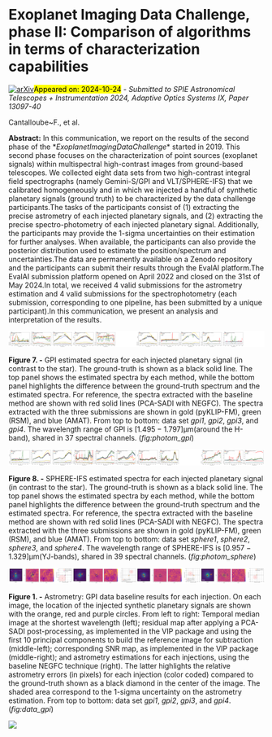 <div class="macros" style="visibility:hidden;">
$\newcommand{\ensuremath}{}$
$\newcommand{\xspace}{}$
$\newcommand{\object}[1]{\texttt{#1}}$
$\newcommand{\farcs}{{.}''}$
$\newcommand{\farcm}{{.}'}$
$\newcommand{\arcsec}{''}$
$\newcommand{\arcmin}{'}$
$\newcommand{\ion}[2]{#1#2}$
$\newcommand{\textsc}[1]{\textrm{#1}}$
$\newcommand{\hl}[1]{\textrm{#1}}$
$\newcommand{\footnote}[1]{}$
$\newcommand{\bad}[1]{\textcolor{BrickRed}{#1}}$
$\newcommand{\nom}[1]{\textcolor{YellowOrange}{#1}}$
$\newcommand{\good}[1]{\textcolor{PineGreen}{#1}}$
$\newcommand{\baselinestretch}{1.0}$</div>



<div id="title">

# Exoplanet Imaging Data Challenge, phase II: Comparison of algorithms in terms of characterization capabilities

</div>
<div id="comments">

[![arXiv](https://img.shields.io/badge/arXiv-2410.17636-b31b1b.svg)](https://arxiv.org/abs/2410.17636)<mark>Appeared on: 2024-10-24</mark> -  _Submitted to SPIE Astronomical Telescopes + Instrumentation 2024, Adaptive Optics Systems IX, Paper 13097-40_

</div>
<div id="authors">

Cantalloube~F., et al.

</div>
<div id="abstract">

**Abstract:** In this communication, we report on the results of the second phase of the $*Exoplanet Imaging Data Challenge*$ started in 2019. This second phase focuses on the characterization of point sources (exoplanet signals) within multispectral high-contrast images from ground-based telescopes. We collected eight data sets from two high-contrast integral field spectrographs (namely Gemini-S/GPI and VLT/SPHERE-IFS) that we calibrated homogeneously and in which we injected a handful of synthetic planetary signals (ground truth) to be characterized by the data challenge participants.The tasks of the participants consist of (1) extracting the precise astrometry of each injected planetary signals, and (2) extracting the precise spectro-photometry of each injected planetary signal. Additionally, the participants may provide the 1-sigma uncertainties on their estimation for further analyses. When available, the participants can also provide the posterior distribution used to estimate the position/spectrum and uncertainties.The data are permanently available on a Zenodo repository and the participants can submit their results through the EvalAI platform.The EvalAI submission platform opened on April 2022 and closed on the 31st of May 2024.In total, we received $4$ valid submissions for the astrometry estimation and $4$ valid submissions for the spectrophotometry (each submission, corresponding to one pipeline, has been submitted by a unique participant).In this communication, we present an analysis and interpretation of the results.

</div>

<div id="div_fig1">

<img src="tmp_2410.17636/./Figures_spectra_2024/Spectra_gpi1.png" alt="Fig7.1" width="25%"/><img src="tmp_2410.17636/./Figures_spectra_2024/Spectra_gpi2.png" alt="Fig7.2" width="25%"/><img src="tmp_2410.17636/./Figures_spectra_2024/Spectra_gpi3.png" alt="Fig7.3" width="25%"/><img src="tmp_2410.17636/./Figures_spectra_2024/Spectra_gpi4.png" alt="Fig7.4" width="25%"/>

**Figure 7. -** GPI estimated spectra for each injected planetary signal (in contrast to the star). The ground-truth is shown as a black solid line. The top panel shows the estimated spectra by each method, while the bottom panel highlights the difference between the ground-truth spectrum and the estimated spectra.
    For reference, the spectra extracted with the baseline method are shown with red solid lines (PCA-SADI with NEGFC). The spectra extracted with the three submissions are shown in gold (pyKLIP-FM), green (RSM), and blue (AMAT).
    From top to bottom: data set _gpi1_, _gpi2_, _gpi3_, and _gpi4_. The wavelength range of GPI is $[1.495-1.797]\mathrm{\mu m}$(around the H-band), shared in 37 spectral channels. (*fig:photom_gpi*)

</div>
<div id="div_fig2">

<img src="tmp_2410.17636/./Figures_spectra_2024/Spectra_sphere1.png" alt="Fig8.1" width="25%"/><img src="tmp_2410.17636/./Figures_spectra_2024/Spectra_sphere2.png" alt="Fig8.2" width="25%"/><img src="tmp_2410.17636/./Figures_spectra_2024/Spectra_sphere3.png" alt="Fig8.3" width="25%"/><img src="tmp_2410.17636/./Figures_spectra_2024/Spectra_sphere4.png" alt="Fig8.4" width="25%"/>

**Figure 8. -** SPHERE-IFS estimated spectra for each injected planetary signal (in contrast to the star). The ground-truth is shown as a black solid line. The top panel shows the estimated spectra by each method, while the bottom panel highlights the difference between the ground-truth spectrum and the estimated spectra.
    For reference, the spectra extracted with the baseline method are shown with red solid lines (PCA-SADI with NEGFC). The spectra extracted with the three submissions are shown in gold (pyKLIP-FM), green (RSM), and blue (AMAT). From top to bottom: data set _sphere1_, _sphere2_, _sphere3_, and _sphere4_. The wavelength range of SPHERE-IFS is $[0.957-1.329]\mathrm{\mu m}$(YJ-bands), shared in 39 spectral channels. (*fig:photom_sphere*)

</div>
<div id="div_fig3">

<img src="tmp_2410.17636/./Baseline_gpi1.png" alt="Fig1.1" width="25%"/><img src="tmp_2410.17636/./Baseline_gpi2.png" alt="Fig1.2" width="25%"/><img src="tmp_2410.17636/./Baseline_gpi3.png" alt="Fig1.3" width="25%"/><img src="tmp_2410.17636/./Baseline_gpi4.png" alt="Fig1.4" width="25%"/>

**Figure 1. -** Astrometry: GPI data baseline results for each injection. On each image, the location of the injected synthetic planetary signals are shown with the orange, red and purple circles. From left to right: Temporal  median image at the shortest wavelength (left); residual map after applying a PCA-SADI post-processing, as implemented in the VIP package and using the first 10 principal components to build the reference image for subtraction (middle-left); corresponding SNR map, as implemented in the VIP package (middle-right); and astrometry estimations for each injections, using the baseline NEGFC technique (right). The latter highlights the relative astrometry errors (in pixels) for each injection (color coded) compared to the ground-truth shown as a black diamond in the center of the image. The shaded area correspond to the 1-sigma uncertainty on the astrometry estimation. From top to bottom: data set _gpi1_, _gpi2_, _gpi3_, and _gpi4_. (*fig:data_gpi*)

</div><div id="qrcode"><img src=https://api.qrserver.com/v1/create-qr-code/?size=100x100&data="https://arxiv.org/abs/2410.17636"></div>